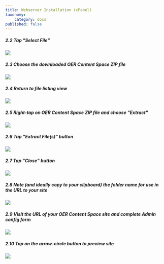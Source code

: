 ```yaml
---
title: Webserver Installation (cPanel)
taxonomy:
    category: docs
published: false
---
```


##### 2.2 Tap "Select File"

![][2]

[2]: ../../images/oer-content-space---install-and-configure-on-reclaim-hosting/tap--select-file-.png

##### 2.3 Choose the downloaded OER Content Space ZIP file

![][3]

[3]: ../../images/oer-content-space---install-and-configure-on-reclaim-hosting/choose-the-downloaded-oer-content-space-zip-file.png

##### 2.4 Return to file listing view

![][4]

[4]: ../../images/oer-content-space---install-and-configure-on-reclaim-hosting/return-to-file-listing-view.png

##### 2.5 Right-tap on OER Content Space ZIP file and choose "Extract"

![][5]

[5]: ../../images/oer-content-space---install-and-configure-on-reclaim-hosting/right-tap-on-oer-content-space-zip-file-and-choose--extract-.png

##### 2.6 Tap "Extract File(s)" button

![][6]

[6]: ../../images/oer-content-space---install-and-configure-on-reclaim-hosting/tap--extract-file-s---button.png

##### 2.7 Tap "Close" button

![][7]

[7]: ../../images/oer-content-space---install-and-configure-on-reclaim-hosting/tap--close--button.png

##### 2.8 Note (and ideally copy to your clipboard) the folder name for use in the URL to your site

![][8]

[8]: ../../images/oer-content-space---install-and-configure-on-reclaim-hosting/note--and-ideally-copy-to-your-clipboard--the-folder-name-for-use-in-the-url-to-your-site.png

##### 2.9 Visit the URL of your OER Content Space site and complete Admin config form

![][9]

[9]: ../../images/oer-content-space---install-and-configure-on-reclaim-hosting/visit-the-url-of-your-oer-content-space-site-and-complete-admin-config-form.png

##### 2.10 Tap on the arrow-circle button to preview site

![][10]

[10]: ../../images/oer-content-space---install-and-configure-on-reclaim-hosting/tap-on-the-arrow-circle-button-to-preview-site.png
